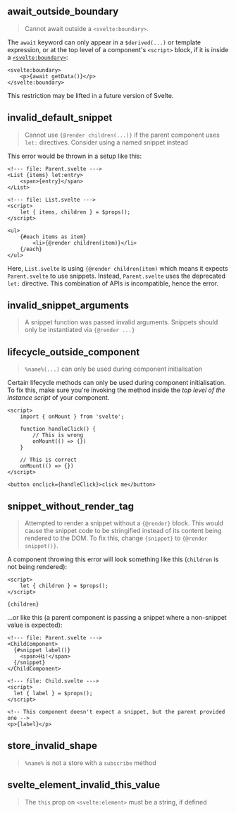 ## await_outside_boundary

> Cannot await outside a `<svelte:boundary>`.

The `await` keyword can only appear in a `$derived(...)` or template expression, or at the top level of a component's `<script>` block, if it is inside a [`<svelte:boundary>`](/docs/svelte/svelte-boundary):

```svelte
<svelte:boundary>
	<p>{await getData()}</p>
</svelte:boundary>
```

This restriction may be lifted in a future version of Svelte.

## invalid_default_snippet

> Cannot use `{@render children(...)}` if the parent component uses `let:` directives. Consider using a named snippet instead

This error would be thrown in a setup like this:

```svelte
<!--- file: Parent.svelte --->
<List {items} let:entry>
    <span>{entry}</span>
</List>
```

```svelte
<!--- file: List.svelte --->
<script>
    let { items, children } = $props();
</script>

<ul>
    {#each items as item}
        <li>{@render children(item)}</li>
    {/each}
</ul>
```

Here, `List.svelte` is using `{@render children(item)` which means it expects `Parent.svelte` to use snippets. Instead, `Parent.svelte` uses the deprecated `let:` directive. This combination of APIs is incompatible, hence the error.

## invalid_snippet_arguments

> A snippet function was passed invalid arguments. Snippets should only be instantiated via `{@render ...}`

## lifecycle_outside_component

> `%name%(...)` can only be used during component initialisation

Certain lifecycle methods can only be used during component initialisation. To fix this, make sure you're invoking the method inside the _top level of the instance script_ of your component.

```svelte
<script>
    import { onMount } from 'svelte';

    function handleClick() {
        // This is wrong
        onMount(() => {})
    }

    // This is correct
    onMount(() => {})
</script>

<button onclick={handleClick}>click me</button>
```

## snippet_without_render_tag

> Attempted to render a snippet without a `{@render}` block. This would cause the snippet code to be stringified instead of its content being rendered to the DOM. To fix this, change `{snippet}` to `{@render snippet()}`.

A component throwing this error will look something like this (`children` is not being rendered):

```svelte
<script>
    let { children } = $props();
</script>

{children}
```

...or like this (a parent component is passing a snippet where a non-snippet value is expected):

```svelte
<!--- file: Parent.svelte --->
<ChildComponent>
  {#snippet label()}
    <span>Hi!</span>
  {/snippet}
</ChildComponent>
```

```svelte
<!--- file: Child.svelte --->
<script>
  let { label } = $props();
</script>

<!-- This component doesn't expect a snippet, but the parent provided one -->
<p>{label}</p>
```

## store_invalid_shape

> `%name%` is not a store with a `subscribe` method

## svelte_element_invalid_this_value

> The `this` prop on `<svelte:element>` must be a string, if defined
